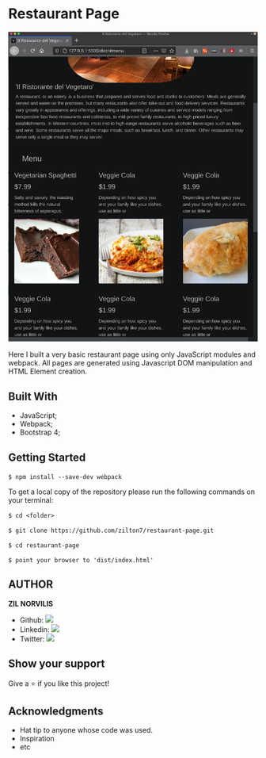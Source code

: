 # Restaurant Page
![screenshot](./app_screenshot.png)

Here I built a very basic restaurant page using only JavaScript modules and webpack. All pages are generated using Javascript DOM manipulation and HTML Element creation.
## Built With

- JavaScript;
- Webpack;
- Bootstrap 4;

## Getting Started

```$ npm install --save-dev webpack```

To get a local copy of the repository please run the following commands on your terminal:

```
$ cd <folder>
```

```
$ git clone https://github.com/zilton7/restaurant-page.git
```

```
$ cd restaurant-page
```

```
$ point your browser to 'dist/index.html'
```

## AUTHOR

**ZIL NORVILIS**

- Github: [![](https://img.shields.io/badge/GitHub-100000?style=for-the-badge&logo=github&logoColor=white)](https://github.com/zilton7)
- Linkedin: [![](https://img.shields.io/badge/LinkedIn-0077B5?style=for-the-badge&logo=linkedin&logoColor=white)](https://www.linkedin.com/in/zil-norvilis/)
- Twitter: [![](https://img.shields.io/badge/Twitter-1DA1F2?style=for-the-badge&logo=twitter&logoColor=white)](https://twitter.com/devnor7)


## Show your support

Give a ⭐️ if you like this project!

## Acknowledgments

- Hat tip to anyone whose code was used.
- Inspiration
- etc
